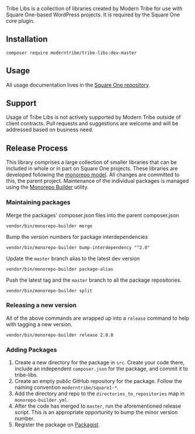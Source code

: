Tribe Libs is a collection of libraries created by Modern Tribe
for use with Square One-based WordPress projects. It is required by the
Square One core plugin.

## Installation

```
composer require moderntribe/tribe-libs:dev-master
```

## Usage

All usage documentation lives in the [Square One repository](https://github.com/moderntribe/square-one/tree/master/docs).

## Support

Usage of Tribe Libs is not actively supported by Modern Tribe outside of client contracts. Pull requests and suggestions are welcome and will be addressed based on business need.

## Release Process

This library comprises a large collection of smaller libraries that can be included
in whole or in part on Square One projects. These libraries are developed
following the [monorepo model](https://gomonorepo.org/). All changes are
committed to this, the parent project. Maintenance of the individual packages
is managed using the [Monorepo Builder](https://github.com/Symplify/MonorepoBuilder) utility.

### Maintaining packages

Merge the packages' composer.json files into the parent composer.json
```
vendor/bin/monorepo-builder merge
```

Bump the version numbers for package interdependencies
```
vendor/bin/monorepo-builder bump-interdependency "^2.0"
```

Update the `master` branch alias to the latest dev version
```
vendor/bin/monorepo-builder package-alias
```

Push the latest tag and the `master` branch to all the package repositories.
```
vendor/bin/monorepo-builder split
```

### Releasing a new version

All of the above commands are wrapped up into a `release` command to help
with tagging a new version.

```
vendor/bin/monorepo-builder release 2.0.0
```

### Adding Packages

1. Create a new directory for the package in `src`. Create your code
   there, include an independent `composer.json` for the package, and
   commit it to tribe-libs.
2. Create an empty public GitHub repository for the package. Follow the
   naming convention `moderntribe/square1-*`.
3. Add the directory and repo to the `directories_to_repositories` map
   in `monorepo-builder.yml`.
4. After the code has merged to `master`, run the aforementioned release
   script. This is an appropriate opportunity to bump the minor version number.
5. Register the package on [Packagist](https://packagist.org/packages/submit).  
   
